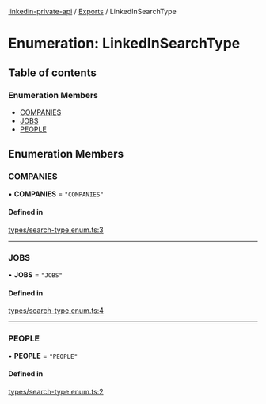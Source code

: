 [linkedin-private-api](../README.md) / [Exports](../modules.md) / LinkedInSearchType

# Enumeration: LinkedInSearchType

## Table of contents

### Enumeration Members

- [COMPANIES](LinkedInSearchType.md#companies)
- [JOBS](LinkedInSearchType.md#jobs)
- [PEOPLE](LinkedInSearchType.md#people)

## Enumeration Members

### COMPANIES

• **COMPANIES** = ``"COMPANIES"``

#### Defined in

[types/search-type.enum.ts:3](https://github.com/SkyberSolutions/linkedin-private-api/blob/2fe9e6a/src/types/search-type.enum.ts#L3)

___

### JOBS

• **JOBS** = ``"JOBS"``

#### Defined in

[types/search-type.enum.ts:4](https://github.com/SkyberSolutions/linkedin-private-api/blob/2fe9e6a/src/types/search-type.enum.ts#L4)

___

### PEOPLE

• **PEOPLE** = ``"PEOPLE"``

#### Defined in

[types/search-type.enum.ts:2](https://github.com/SkyberSolutions/linkedin-private-api/blob/2fe9e6a/src/types/search-type.enum.ts#L2)
